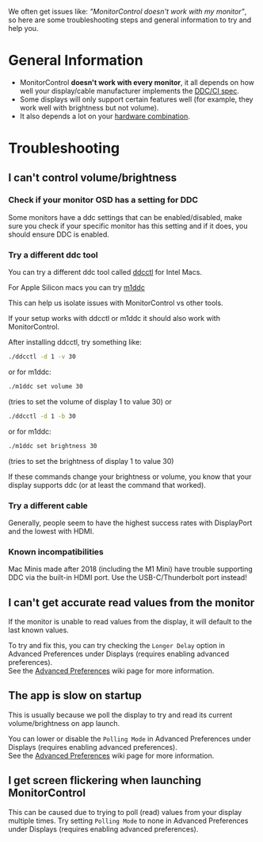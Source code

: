 We often get issues like:
_"MonitorControl doesn't work with my monitor"_,  
so here are some troubleshooting steps and general information to try and help you.

# General Information

- MonitorControl **doesn't work with every monitor**, it all depends on how well your display/cable manufacturer implements the [DDC/CI spec](https://en.wikipedia.org/wiki/Display_Data_Channel).
- Some displays will only support certain features well (for example, they work well with brightness but not volume).
- It also depends a lot on your [hardware combination](https://github.com/the0neyouseek/MonitorControl/issues/82).

# Troubleshooting

## I can't control volume/brightness

### Check if your monitor OSD has a setting for DDC

Some monitors have a ddc settings that can be enabled/disabled, make sure you check if your specific monitor has this setting and if it does, you should ensure DDC is enabled.

### Try a different ddc tool

You can try a different ddc tool called [ddcctl](https://github.com/kfix/ddcctl) for Intel Macs.

For Apple Silicon macs you can try [m1ddc](https://github.com/waydabber/m1ddc)

This can help us isolate issues with MonitorControl vs other tools.

If your setup works with ddcctl or m1ddc it should also work with MonitorControl.

After installing ddcctl, try something like:

```sh
./ddcctl -d 1 -v 30
```

or for m1ddc:

```sh
./m1ddc set volume 30
```

(tries to set the volume of display 1 to value 30)
or

```sh
./ddcctl -d 1 -b 30
```

or for m1ddc:

```sh
./m1ddc set brightness 30
```

(tries to set the brightness of display 1 to value 30)

If these commands change your brightness or volume, you know that your display supports ddc (or at least the command that worked).

### Try a different cable

Generally, people seem to have the highest success rates with DisplayPort and the lowest with HDMI.

### Known incompatibilities

Mac Minis made after 2018 (including the M1 Mini) have trouble supporting DDC via the built-in HDMI port. Use the USB-C/Thunderbolt port instead!

## I can't get accurate read values from the monitor

If the monitor is unable to read values from the display, it will default to the last known values.

To try and fix this, you can try checking the `Longer Delay` option in Advanced Preferences under Displays (requires enabling advanced preferences).  
See the [Advanced Preferences](https://github.com/the0neyouseek/MonitorControl/wiki/Advanced-Preferences#longer-delay) wiki page for more information.

## The app is slow on startup

This is usually because we poll the display to try and read its current volume/brightness on app launch.

You can lower or disable the `Polling Mode` in Advanced Preferences under Displays (requires enabling advanced preferences).  
See the [Advanced Preferences](https://github.com/the0neyouseek/MonitorControl/wiki/Advanced-Preferences#polling-mode) wiki page for more information.

## I get screen flickering when launching MonitorControl

This can be caused due to trying to poll (read) values from your display multiple times. Try setting `Polling Mode` to none in Advanced Preferences under Displays (requires enabling advanced preferences).
